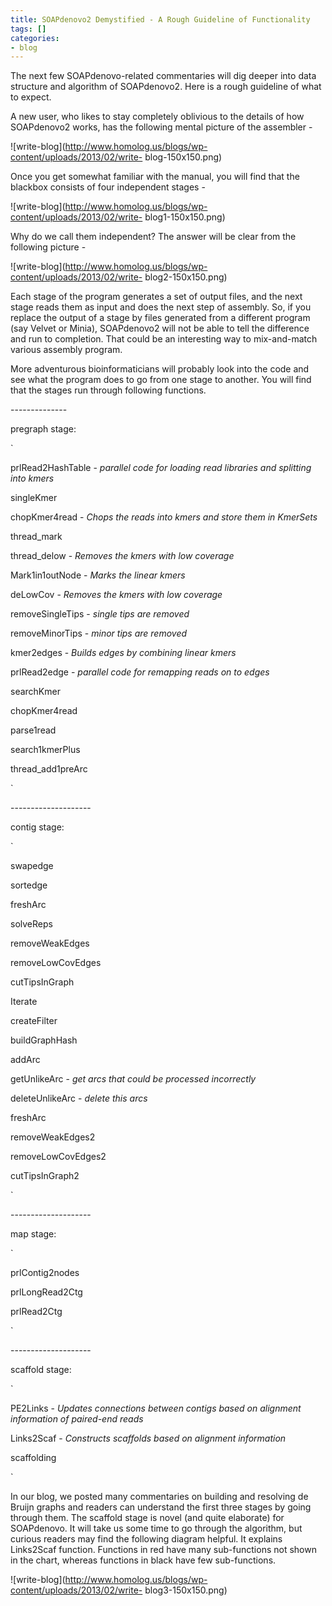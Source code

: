 ```yaml
---
title: SOAPdenovo2 Demystified - A Rough Guideline of Functionality
tags: []
categories:
- blog
---
```

The next few SOAPdenovo-related commentaries will dig deeper into data
structure and algorithm of SOAPdenovo2. Here is a rough guideline of what to
expect.
<!--more-->

A new user, who likes to stay completely oblivious to the details of how
SOAPdenovo2 works, has the following mental picture of the assembler -

![write-blog](http://www.homolog.us/blogs/wp-content/uploads/2013/02/write-
blog-150x150.png)

Once you get somewhat familiar with the manual, you will find that the
blackbox consists of four independent stages -

![write-blog](http://www.homolog.us/blogs/wp-content/uploads/2013/02/write-
blog1-150x150.png)

Why do we call them independent? The answer will be clear from the following
picture -

![write-blog](http://www.homolog.us/blogs/wp-content/uploads/2013/02/write-
blog2-150x150.png)

Each stage of the program generates a set of output files, and the next stage
reads them as input and does the next step of assembly. So, if you replace the
output of a stage by files generated from a different program (say Velvet or
Minia), SOAPdenovo2 will not be able to tell the difference and run to
completion. That could be an interesting way to mix-and-match various assembly
program.

More adventurous bioinformaticians will probably look into the code and see
what the program does to go from one stage to another. You will find that the
stages run through following functions.

\--------------

pregraph stage:

`

prlRead2HashTable - _parallel code for loading read libraries and splitting
into kmers_

singleKmer

chopKmer4read - _Chops the reads into kmers and store them in KmerSets_

thread_mark

thread_delow - _Removes the kmers with low coverage_

Mark1in1outNode - _Marks the linear kmers_

deLowCov - _Removes the kmers with low coverage_

removeSingleTips - _single tips are removed_

removeMinorTips - _minor tips are removed_

kmer2edges - _Builds edges by combining linear kmers_

prlRead2edge - _parallel code for remapping reads on to edges_

searchKmer

chopKmer4read

parse1read

search1kmerPlus

thread_add1preArc

`

\--------------------

contig stage:

`

swapedge

sortedge

freshArc

solveReps

removeWeakEdges

removeLowCovEdges

cutTipsInGraph

Iterate

createFilter

buildGraphHash

addArc

getUnlikeArc - _get arcs that could be processed incorrectly_

deleteUnlikeArc - _delete this arcs_

freshArc

removeWeakEdges2

removeLowCovEdges2

cutTipsInGraph2

`

\--------------------

map stage:

`

prlContig2nodes

prlLongRead2Ctg

prlRead2Ctg

`

\--------------------

scaffold stage:

`

PE2Links - _Updates connections between contigs based on alignment information
of paired-end reads_

Links2Scaf - _Constructs scaffolds based on alignment information_

scaffolding

`

In our blog, we posted many commentaries on building and resolving de Bruijn
graphs and readers can understand the first three stages by going through
them. The scaffold stage is novel (and quite elaborate) for SOAPdenovo. It
will take us some time to go through the algorithm, but curious readers may
find the following diagram helpful. It explains Links2Scaf function. Functions
in red have many sub-functions not shown in the chart, whereas functions in
black have few sub-functions.

![write-blog](http://www.homolog.us/blogs/wp-content/uploads/2013/02/write-
blog3-150x150.png)

